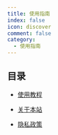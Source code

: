 ```yaml
---
title: 使用指南
index: false
icon: discover
comment: false
category:
  - 使用指南
---
```


## 目录


- [使用教程](use.md)

- [关于本站](about.md)

- [隐私政策](encrypt.md)
